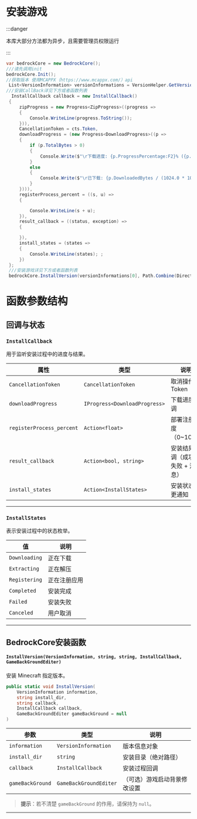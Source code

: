 # 安装游戏
:::danger

本库大部分方法都为异步，且需要管理员权限运行

:::
```csharp
var bedrockCore = new BedrockCore();
///请先调用init
bedrockCore.Init();
//获取版本 使用MCAPPX（https://www.mcappx.com/）api
 List<VersionInformation> versionInformations = VersionHelper.GetVersions("https://data.mcappx.com/v1/bedrock.json");
///安装CallBack详见下方或者函数列表
  InstallCallback callback = new InstallCallback()
 {
     zipProgress = new Progress<ZipProgress>((progress =>
     {
         Console.WriteLine(progress.ToString());
     })),
     CancellationToken = cts.Token,
     downloadProgress = (new Progress<DownloadProgress>((p =>
     {
         if (p.TotalBytes > 0)
         {
             Console.Write($"\r下载进度: {p.ProgressPercentage:F2}% ({p.DownloadedBytes / (1024.0 * 1024):F2} MB / {p.TotalBytes / (1024.0 * 1024):F2} MB)");
         }
         else
         {
             Console.Write($"\r已下载: {p.DownloadedBytes / (1024.0 * 1024):F2} MB (总大小未知)");
         }
     }))),
     registerProcess_percent = ((s, u) =>
     {

         Console.WriteLine(s + u);
     }),
     result_callback = ((status, exception) =>
     {

     }),
     install_states = (states =>
     {
         Console.WriteLine(states); ;
     })
 };
 ///安装游戏详见下方或者函数列表
 bedrockCore.InstallVersion(versionInformations[0], Path.Combine(Directory.GetCurrentDirectory(),"testDir"),"./1.appx", callback);

```
# 函数参数结构

 ## 回调与状态

### `InstallCallback`

用于监听安装过程中的进度与结果。

| 属性 | 类型 | 说明 |
|------|------|------|
| `CancellationToken` | `CancellationToken` | 取消操作的 Token |
| `downloadProgress` | `IProgress<DownloadProgress>` | 下载进度回调 |
| `registerProcess_percent` | `Action<float>` | 部署注册进度（0~100） |
| `result_callback` | `Action<bool, string>` | 安装结果回调（成功/失败 + 消息） |
| `install_states` | `Action<InstallStates>` | 安装状态变更通知 |

---

### `InstallStates`

表示安装过程中的状态枚举。

| 值 | 说明 |
|-----|------|
| `Downloading` | 正在下载 |
| `Extracting` | 正在解压 |
| `Registering` | 正在注册应用 |
| `Completed` | 安装完成 |
| `Failed` | 安装失败 |
| `Canceled` | 用户取消 |

---

## BedrockCore安装函数

#### `InstallVersion(VersionInformation, string, string, InstallCallback, GameBackGroundEditer)`
安装 Minecraft 指定版本。

```csharp
public static void InstallVersion(
    VersionInformation information,
    string install_dir,
    string callback,
    InstallCallback callback,
    GameBackGroundEditer gameBackGround = null
)
```

| 参数 | 类型 | 说明 |
|------|------|------|
| `information` | `VersionInformation` | 版本信息对象 |
| `install_dir` | `string` | 安装目录（绝对路径） |
| `callback` | `InstallCallback` | 安装过程回调 |
| `gameBackGround` | `GameBackGroundEditer` | （可选）游戏启动背景修改设置 |

> **提示**：若不清楚 `gameBackGround` 的作用，请保持为 `null`。

---
